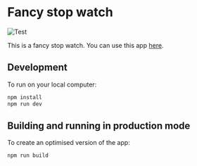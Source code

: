 # Fancy stop watch

![Test](https://github.com/Tsuyoshi84/fancy-stop-watch/workflows/Test/badge.svg)

This is a fancy stop watch. You can use this app [here](https://tsuyoshi84.github.io/fancy-stop-watch/).

## Development

To run on your local computer:

```bash
npm install
npm run dev
```

## Building and running in production mode

To create an optimised version of the app:

```bash
npm run build
```
